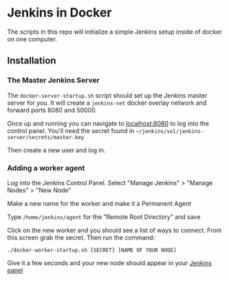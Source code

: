 # Jenkins in Docker

The scripts in this repo will initialize a simple Jenkins setup inside of docker on one computer.

## Installation

### The Master Jenkins Server

The `docker-server-startup.sh` script should set up the Jenkins master server for you. It will create a `jenkins-net` docker overlay network and forward ports 8080 and 50000.

Once up and running you can navigate to [localhost:8080](http://localhost:8080) to log into the control panel. You'll need the secret found in `~/jenkins/vol/jenkins-server/secrets/master.key`

Then create a new user and log in.

### Adding a worker agent

Log into the Jenkins Control Panel. Select "Manage Jenkins" > "Manage Nodes" > "New Node"

Make a new name for the worker and make it a Permanent Agent

Type `/home/jenkins/agent` for the "Remote Root Directory" and save

Click on the new worker and you should see a list of ways to connect. From this screen grab the secret. Then run the command:

```
./docker-worker-startup.sh [SECRET] [NAME OF YOUR NODE]
```

Give it a few seconds and your new node should appear in your [Jenkins panel](http://localhost:8080/computer/)

